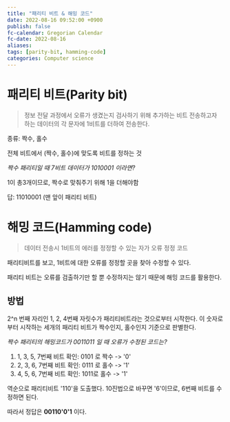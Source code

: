 ```yaml
---
title: "패리티 비트 & 해밍 코드"
date: 2022-08-16 09:52:00 +0900
publish: false
fc-calendar: Gregorian Calendar
fc-date: 2022-08-16
aliases: 
tags: [parity-bit, hamming-code]
categories: Computer science
---
```


# 패리티 비트(Parity bit)

> 정보 전달 과정에서 오류가 생겼는지 검사하기 위해 추가하는 비트
> 전송하고자 하는 데이터의 각 문자에 1비트를 더하여 전송한다.

종류: 짝수, 홀수

전체 비트에서 (짝수, 홀수)에 맞도록 비트를 정하는 것

_짝수 패리티일 때 7비트 데이터가 1010001 이라면?_

1이 총3개이므로, 짝수로 맞춰주기 위해 1을 더해야함

답: 11010001 (맨 앞이 패리티 비트)

# 해밍 코드(Hamming code)

> 데이터 전송시 1비트의 에러를 정정할 수 있는 자가 오류 정정 코드

패리티비트를 보고, 1비트에 대한 오류를 정정할 곳을 찾아 수정할 수 있다.

패리티 비트는 오류를 검출하기만 할 뿐 수정하지는 않기 때문에 해밍 코드를 활용한다.

## 방법

2^n 번째 자리인 1, 2, 4번째 자릿수가 패리티비트라는 것으로부터 시작한다. 이 숫자로부터 시작하는 세개의 패리티 비트가 짝수인지, 홀수인지 기준으로 판별한다.

_짝수 패리티의 해밍코드가 0011011 일 때 오류가 수정된 코드는?_

1. 1, 3, 5, 7번째 비트 확인: 0101 로 짝수 -> '0'
2. 2, 3, 6, 7번째 비트 확인: 0111 로 홀수 -> '1'
3. 4, 5, 6, 7번째 비트 확인: 1011로 홀수 -> '1'

역순으로 패리티비트 '110'을 도출했다. 10진법으로 바꾸면 '6'이므로, 6번째 비트를 수정하면 된다.

따라서 정답은 **00110'0'1** 이다.
